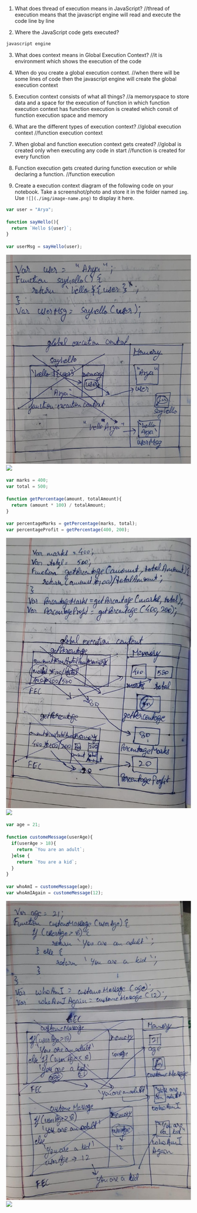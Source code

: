 1. What does thread of execution means in JavaScript?
//thread of execution means that the javascript engine will read and execute the code line by line

2. Where the JavaScript code gets executed?
```js
javascript engine
```

3. What does context means in Global Execution Context?
//it is environment which shows the execution of the code

4. When do you create a global execution context.
//when there will be some lines of code then the javascript engine will create the global execution context

5. Execution context consists of what all things?
//a memoryspace to store data and a space for the execution of function in which function execution context has function execution is created which consit of function execution space and memory 

6. What are the different types of execution context?
//global execution context
//function execution context

7. When global and function execution context gets created?
//global is created only when executing any code in start
//function is created for every function

8. Function execution gets created during function execution or while declaring a function.
//function execution

9. Create a execution context diagram of the following code on your notebook. Take a screenshot/photo and store it in the folder named `img`. Use `![](./img/image-name.png)` to display it here.



```js
var user = "Arya";

function sayHello(){
  return `Hello ${user}`;
}

var userMsg = sayHello(user);
```

<!-- Put your image here -->
![](../img/anser1.jpeg)
![](./img/image-name.jpg)



```js
var marks = 400;
var total = 500;

function getPercentage(amount, totalAmount){
  return (amount * 100) / totalAmount;
}

var percentageMarks = getPercentage(marks, total);
var percentageProfit = getPercentage(400, 200);
```

<!-- Put your image here -->
![](../img/anser2.jpeg)
![](./img/image-name.jpg)



```js
var age = 21;

function customeMessage(userAge){
  if(userAge > 18){
    return `You are an adult`;
  }else {
    return `You are a kid`;
  }
}

var whoAmI = customeMessage(age);
var whoAmIAgain = customeMessage(12);
```

<!-- Put your image here -->
![](../img/answer3.jpeg)
![](./img/image-name.jpg)